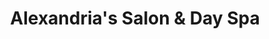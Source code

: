 ---
title: "Alexandria's Salon & Day Spa"
url: /frackville/alexandrias-salon-and-day-spa/
shop: beauty
---